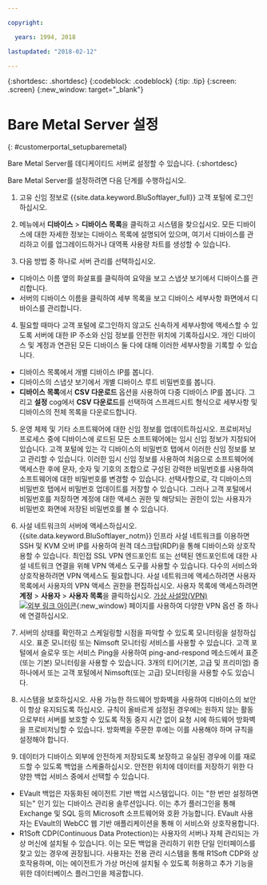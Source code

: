 ```yaml
---

copyright:

  years: 1994, 2018

lastupdated: "2018-02-12"

---
```


{:shortdesc: .shortdesc}
{:codeblock: .codeblock}
{:tip: .tip}
{:screen: .screen}
{:new_window: target="_blank"}


# Bare Metal Server 설정
{: #customerportal_setupbaremetal}

Bare Metal Server를 데디케이티드 서버로 설정할 수 있습니다.
{:shortdesc}

Bare Metal Server를 설정하려면 다음 단계를 수행하십시오.

1. 고유 신임 정보로 {{site.data.keyword.BluSoftlayer_full}} 고객 포털에 로그인하십시오.

2. 메뉴에서 **디바이스** > **디바이스 목록**을 클릭하고 시스템을 찾으십시오. 모든 디바이스에 대한 자세한 정보는 디바이스 목록에 설명되어 있으며, 여기서 디바이스를 관리하고 이를 업그레이드하거나 대역폭 사용량 차트를 생성할 수 있습니다.

3. 다음 방법 중 하나로 서버 관리를 선택하십시오.
  * 디바이스 이름 옆의 화살표를 클릭하여 요약을 보고 스냅샷 보기에서 디바이스를 관리합니다.
  * 서버의 디바이스 이름을 클릭하여 세부 목록을 보고 디바이스 세부사항 화면에서 디바이스를 관리합니다.

4. 필요할 때마다 고객 포털에 로그인하지 않고도 신속하게 세부사항에 액세스할 수 있도록 서버에 대한 IP 주소와 신임 정보를 안전한 위치에 기록하십시오. 개인 디바이스 및 계정과 연관된 모든 디바이스 둘 다에 대해 이러한 세부사항을 기록할 수 있습니다.
  * 디바이스 목록에서 개별 디바이스 IP를 봅니다.
  * 디바이스의 스냅샷 보기에서 개별 디바이스 루트 비밀번호를 봅니다.
  * **디바이스 목록**에서 **CSV 다운로드** 옵션을 사용하여 다중 디바이스 IP를 봅니다. 그리고 **설정** cog에서 **CSV 다운로드**를 선택하여 스프레드시트 형식으로 세부사항 및 디바이스의 전체 목록을 다운로드합니다.

5. 운영 체제 및 기타 소프트웨어에 대한 신임 정보를 업데이트하십시오. 프로비저닝 프로세스 중에 디바이스에 로드된 모든 소프트웨어에는 임시 신임 정보가 지정되어 있습니다. 고객 포털에 있는 각 디바이스의 비밀번호 탭에서 이러한 신임 정보를 보고 관리할 수 있습니다. 이러한 임시 신임 정보를 사용하여 처음으로 소프트웨어에 액세스한 후에 문자, 숫자 및 기호의 조합으로 구성된 강력한 비밀번호를 사용하여 소프트웨어에 대한 비밀번호를 변경할 수 있습니다. 선택사항으로, 각 디바이스의 비밀번호 탭에서 비밀번호 업데이트를 저장할 수 있습니다. 그러나 고객 포털에서 비밀번호를 저장하면 계정에 대한 액세스 권한 및 해당되는 권한이 있는 사용자가 비밀번호 화면에 저장된 비밀번호를 볼 수 있습니다.

6. 사설 네트워크의 서버에 액세스하십시오. {{site.data.keyword.BluSoftlayer_notm}} 인프라 사설 네트워크를 이용하면 SSH 및 KVM 오버 IP를 사용하여 원격 데스크탑(RDP)을 통해 디바이스와 상호작용할 수 있습니다. 최인접 SSL VPN 엔드포인트 또는 선택된 엔드포인트에 대한 사설 네트워크 연결을 위해 VPN 액세스 도구를 사용할 수 있습니다. 다수의 서비스와 상호작용하려면 VPN 액세스도 필요합니다. 사설 네트워크에 액세스하려면 사용자 목록에서 사용자의 VPN 액세스 권한을 편집하십시오. 사용자 목록에 액세스하려면 **계정** > **사용자** > **사용자 목록**을 클릭하십시오. [가상 사설망(VPN) ![외부 링크 아이콘](../icons/launch-glyph.svg)](https://www.softlayer.com/VPN-Access){:new_window} 페이지를 사용하여 다양한 VPN 옵션 중 하나에 연결하십시오.

7. 서버의 상태를 확인하고 스케일링할 시점을 파악할 수 있도록 모니터링을 설정하십시오. 표준 모니터링 또는 Nimsoft 모니터링 서비스를 사용할 수 있습니다. 고객 포털에서 슬로우 또는 서비스 Ping을 사용하여 ping-and-respond 메소드에서 표준(또는 기본) 모니터링을 사용할 수 있습니다. 3개의 티어(기본, 고급 및 프리미엄) 중 하나에서 또는 고객 포털에서 Nimsoft(또는 고급) 모니터링을 사용할 수도 있습니다.

8. 시스템을 보호하십시오. 사용 가능한 하드웨어 방화벽을 사용하여 디바이스의 보안이 항상 유지되도록 하십시오. 규칙이 올바르게 설정된 경우에는 원하지 않는 활동으로부터 서버를 보호할 수 있도록 작동 중지 시간 없이 요청 시에 하드웨어 방화벽을 프로비저닝할 수 있습니다. 방화벽을 주문한 후에는 이를 사용해야 하며 규칙을 설정해야 합니다.

9. 데이터가 디바이스 외부에 안전하게 저장되도록 보장하고 유실된 경우에 이를 재로드할 수 있도록 백업을 스케줄하십시오. 안전한 위치에 데이터를 저장하기 위한 다양한 백업 서비스 중에서 선택할 수 있습니다.
  * EVault 백업은 자동화된 에이전트 기반 백업 시스템입니다. 이는 "한 번만 설정하면 되는" 인기 있는 디바이스 관리용 솔루션입니다. 이는 추가 플러그인을 통해 Exchange 및 SQL 등의 Microsoft 소프트웨어와 호환 가능합니다. EVault 사용자는 EVault의 WebCC 웹 기반 애플리케이션을 통해 이 서비스와 상호작용합니다.
  * R1Soft CDP(Continuous Data Protection)는 사용자의 서버나 자체 관리되는 가상 머신에 설치될 수 있습니다. 이는 모든 백업을 관리하기 위한 단일 인터페이스를 찾고 있는 경우에 권장됩니다. 사용자는 전용 관리 시스템을 통해 R1Soft CDP와 상호작용하며, 이는 에이전트가 가상 머신에 설치될 수 있도록 허용하고 추가 기능을 위한 데이터베이스 플러그인을 제공합니다.
